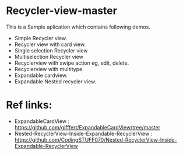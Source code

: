# Recycler-view-master
This is a Sample aplication which contains following demos.

  - Simple Recycler view.
  - Recycler view with card view.
  - Single selection Recycler view
  - Multiselection Recycler view
  - Recyclerview with swipe action eg, edit, delete.
  - Recyclerview with multitype.
  - Expandable cardview.
  - Expandable Nested recycler view.

# Ref links:
 - ExpandableCardView : https://github.com/gifffert/ExpandableCardView/tree/master
 - Nested-RecyclerView-Inside-Expandable-RecyclerView : https://github.com/CodingSTUFF070/Nested-RecyclerView-Inside-Expandable-RecyclerView
